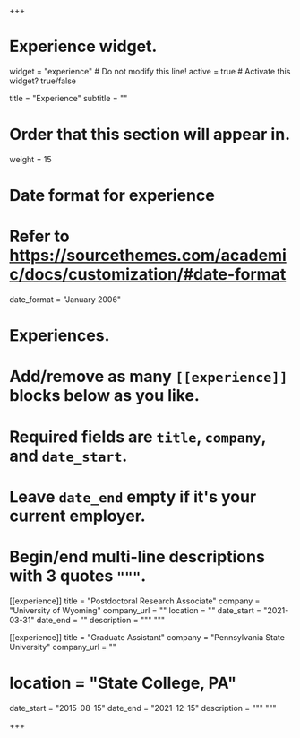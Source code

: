 +++
# Experience widget.
widget = "experience"  # Do not modify this line!
active = true  # Activate this widget? true/false

title = "Experience"
subtitle = ""

# Order that this section will appear in.
weight = 15

# Date format for experience
#   Refer to https://sourcethemes.com/academic/docs/customization/#date-format
date_format = "January 2006"

# Experiences.
#   Add/remove as many `[[experience]]` blocks below as you like.
#   Required fields are `title`, `company`, and `date_start`.
#   Leave `date_end` empty if it's your current employer.
#   Begin/end multi-line descriptions with 3 quotes `"""`.

[[experience]]
  title = "Postdoctoral Research Associate"
  company = "University of Wyoming"
  company_url = ""
  location = ""
  date_start = "2021-03-31"
  date_end = ""
  description = """
  """

[[experience]]
  title = "Graduate Assistant"
  company = "Pennsylvania State University"
  company_url = ""
# location = "State College, PA"
  date_start = "2015-08-15"
  date_end = "2021-12-15"
  description = """
  """

+++
